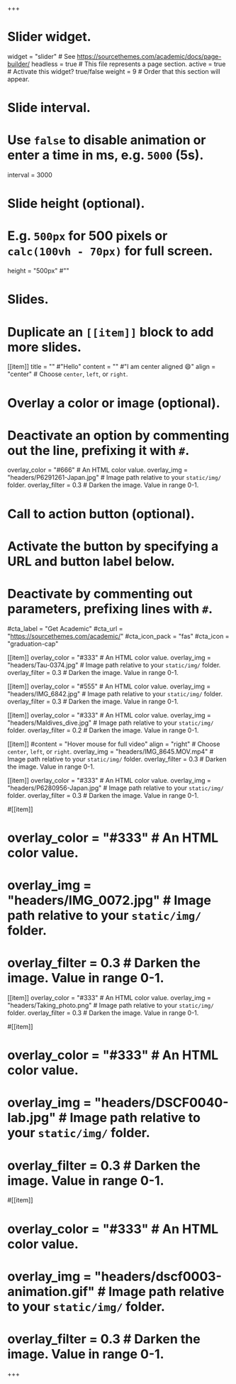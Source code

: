 +++
# Slider widget.
widget = "slider"  # See https://sourcethemes.com/academic/docs/page-builder/
headless = true  # This file represents a page section.
active = true  # Activate this widget? true/false
weight = 9  # Order that this section will appear.

# Slide interval.
# Use `false` to disable animation or enter a time in ms, e.g. `5000` (5s).
interval = 3000

# Slide height (optional).
# E.g. `500px` for 500 pixels or `calc(100vh - 70px)` for full screen.
height = "500px" #""

# Slides.
# Duplicate an `[[item]]` block to add more slides.
[[item]]
  title = "" #"Hello"
  content = "" #"I am center aligned :smile:"
  align = "center"  # Choose `center`, `left`, or `right`.

  # Overlay a color or image (optional).
  #   Deactivate an option by commenting out the line, prefixing it with `#`.
  overlay_color = "#666"  # An HTML color value.
  overlay_img = "headers/P6291261-Japan.jpg"  # Image path relative to your `static/img/` folder.
  overlay_filter = 0.3  # Darken the image. Value in range 0-1.

  # Call to action button (optional).
  #   Activate the button by specifying a URL and button label below.
  #   Deactivate by commenting out parameters, prefixing lines with `#`.
  #cta_label = "Get Academic"
  #cta_url = "https://sourcethemes.com/academic/"
  #cta_icon_pack = "fas"
  #cta_icon = "graduation-cap"

[[item]]
  overlay_color = "#333"  # An HTML color value.
  overlay_img = "headers/Tau-0374.jpg"  # Image path relative to your `static/img/` folder.
  overlay_filter = 0.3  # Darken the image. Value in range 0-1.

[[item]]
  overlay_color = "#555"  # An HTML color value.
  overlay_img = "headers/IMG_6842.jpg"  # Image path relative to your `static/img/` folder.
  overlay_filter = 0.3  # Darken the image. Value in range 0-1.

[[item]]
  overlay_color = "#333"  # An HTML color value.
  overlay_img = "headers/Maldives_dive.jpg"  # Image path relative to your `static/img/` folder.
  overlay_filter = 0.2  # Darken the image. Value in range 0-1.

[[item]]
  #content = "Hover mouse for full video"
  align = "right"  # Choose `center`, `left`, or `right`.
  overlay_img = "headers/IMG_8645.MOV.mp4"  # Image path relative to your `static/img/` folder.
  overlay_filter = 0.3  # Darken the image. Value in range 0-1.

[[item]]
  overlay_color = "#333"  # An HTML color value.
  overlay_img = "headers/P6280956-Japan.jpg"  # Image path relative to your `static/img/` folder.
  overlay_filter = 0.3  # Darken the image. Value in range 0-1.

#[[item]]
#  overlay_color = "#333"  # An HTML color value.
#  overlay_img = "headers/IMG_0072.jpg"  # Image path relative to your `static/img/` folder.
#  overlay_filter = 0.3  # Darken the image. Value in range 0-1.

[[item]]
  overlay_color = "#333"  # An HTML color value.
  overlay_img = "headers/Taking_photo.png"  # Image path relative to your `static/img/` folder.
  overlay_filter = 0.3  # Darken the image. Value in range 0-1.

#[[item]]
#  overlay_color = "#333"  # An HTML color value.
#  overlay_img = "headers/DSCF0040-lab.jpg"  # Image path relative to your `static/img/` folder.
#  overlay_filter = 0.3  # Darken the image. Value in range 0-1.

#[[item]]
#  overlay_color = "#333"  # An HTML color value.
#  overlay_img = "headers/dscf0003-animation.gif"  # Image path relative to your `static/img/` folder.
#  overlay_filter = 0.3  # Darken the image. Value in range 0-1.

+++

